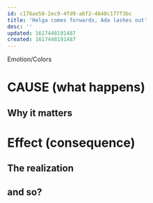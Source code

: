```yaml
---
id: c176ae58-2ec9-4fd9-a6f2-4648c177f3bc
title: 'Helga comes forwards, Ada lashes out'
desc: ''
updated: 1617448191487
created: 1617448191487
---
```

Emotion/Colors
>

# CAUSE (what happens)


##  Why it matters


# Effect (consequence) 

## The realization

## and so?
